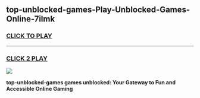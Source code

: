
## top-unblocked-games-Play-Unblocked-Games-Online-7ilmk
<h3>
<a href="https://premium76.site?title=top-unblocked-games&ref=25A">CLICK TO PLAY</a></h3>
<hr>

<h3>
<a href="https://premium76.site?title=top-unblocked-games&ref=25A">CLICK 2 PLAY</a>
  
</h3>

<a href="https://premium76.site?title=top-unblocked-games&ref=25A"><img src="https://clearcache.store/games.png"></a>


**top-unblocked-games games unblocked: Your Gateway to Fun and Accessible Online Gaming**
